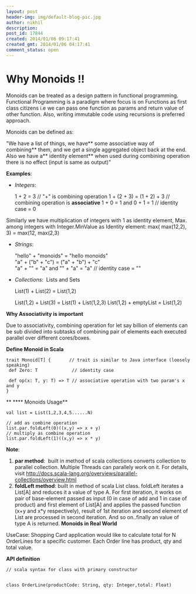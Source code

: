 ```yaml
---
layout: post
header-img: img/default-blog-pic.jpg
author: nikhil
description: 
post_id: 17844
created: 2014/01/06 09:17:41
created_gmt: 2014/01/06 04:17:41
comment_status: open
---
```


# Why Monoids !!

Monoids can be treated as a design pattern in functional programming. Functional Programming is a paradigm where focus is on Functions as first class citizens i.e we can pass one function as params and return value of other function. Also, writing immutable code using recursions is preferred approach.

Monoids can be defined as:

"We have a list of things, we have** some associative way of combining** them, and we get a single aggregated object back at the end. Also we have a** identity element** when used during combining operation there is no effect (input is same as output)"

**Examples**:

  * _Integers_: 
    
    
    1 + 2 = 3                           // "+" is combining operation
    1 + (2 + 3) = (1 + 2) + 3          // combining operation is **associative**
    1 + 0 = 1 and 0 + 1 = 1             // identity case = 0

Similarly we have multiplication of integers with 1 as identity element, Max. among integers with Integer.MinValue as Identity element: max( max(12,2), 3) = max(12, max(2,3)

  * _Strings_: 
    
    
    "hello" + "monoids" = "hello monoids"    
    "a" + ("b" + "c") = ("a" + "b") + "c"          
    "a" + "" = "a" and "" + "a" = "a"     // identity case = ""        

  * _Collections_:  Lists and Sets
    
    
    List(1) + List(2) = List(1,2) 
    
    List(1,2) + List(3) = List(1) + List(1,2,3)
    List(1,2) + emptyList = List(1,2)

**Why Associativity is important**

Due to associativity, combining operation for let say billion of elements can be sub divided into subtasks of combining pair of elements each executed parallel over different cores/boxes. 

**Define Monoid in Scala**
    
    
    trait Monoid[T] {       // trait is similar to Java interface (loosely speaking)
     def Zero: T             // identity case        
    
     def op(x: T, y: T) => T // associative operation with two param's x and y
    }

** **** Monoids Usage**
    
    
    val list = List(1,2,3,4,5......N)                                                       
    // add as combine operation
    list.par.foldLeft(0)((x,y) => x + y)
    // multiply as combine operation
    list.par.foldLeft(1)((x,y) => x * y)

**Note**: 

  1. **par method**:  built in method of scala collections converts collection to parallel collection. Multiple Threads can parallely work on it. For details, visit http://docs.scala-lang.org/overviews/parallel-collections/overview.html                              
  2. **foldLeft method**: built in method of scala List class. foldLeft iterates a List[A] and reduces it a value of type A. For first iteration, it works on pair of base-element passed as input (0 in case of add and 1 in case of product) and first element of List[A] and applies the passed function (x+y and x*y respectively), result of 1st iteration and second element of List are processed in second iteration. And so on..finally an value of type A is returned.
**Monoids in Real World**

UseCase: Shopping Card application would like to calculate total for N OrderLines for a specific customer. Each Order line has product, qty and total value.

**API definition**
    
    
    // scala syntax for class with primary constructor
    
    
    class OrderLine(productCode: String, qty: Integer,total: Float)